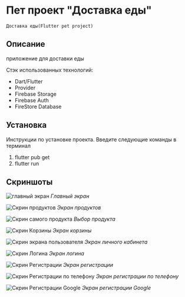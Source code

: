 # Пет проект "Доставка еды"
	Доставка еды(Flutter pet project)


## Описание
 приложение для доставки еды 

Стэк использованных технологий:
- Dart/Flutter
- Provider
- Firebase Storage
- Firebase Auth
- FireStore Database


## Установка
 Инструкции по установке проекта. Введите следующие команды в терминал
 1. flutter pub get
 2. flutter run
 

## Скриншоты

![главный экран](https://github.com/bobyzzy/delivery_app/tree/main/assets/screenshoot/main-screen.png)
_Главный экран_

![Скрин продуктов](https://github.com/bobyzzy/delivery_app/tree/main/assets/screenshoot/food-gridview.png)
_Экран продуктов_

![Скрин самого продукта](https://github.com/bobyzzy/delivery_app/tree/main/assets/screenshoot/food-card.png)
_Выбор продукта_

![Скрин Корзины](https://github.com/bobyzzy/delivery_app/tree/main/assets/screenshoot/basket-screen.png)
_Экран корзины_

![Скрин экрана пользователя](https://github.com/bobyzzy/delivery_app/tree/main/assets/screenshoot/empty-user-screen.png)
_Экран личного кабинета_

![Скрин Логина](https://github.com/bobyzzy/delivery_app/tree/main/assets/screenshoot/log-in-screen.png)
_Экран логина_

![Скрин Регистрации](https://github.com/bobyzzy/delivery_app/tree/main/assets/screenshoot/sign-up-screen.png)
_Экран регистрации_

![Скрин Регистрации по телефону](https://github.com/bobyzzy/delivery_app/tree/main/assets/screenshoot/log-in-with-phone.png)
_Экран регистрации по телефону_


![Скрин Регистрации Google](https://github.com/bobyzzy/delivery_app/tree/main/assets/screenshoot/log-in-with-google.png)
_Экран регистрации Google_